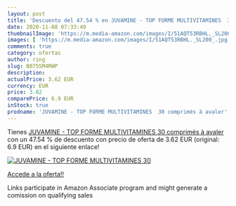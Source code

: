 ```yaml
---
layout: post
title: 'Descuento del 47.54 % en JUVAMINE - TOP FORME MULTIVITAMINES  30 '
date: 2020-11-08 07:33:49
thumbnailImage: 'https://m.media-amazon.com/images/I/51AQT53RBHL._SL200_.jpg'
images: [ 'https://m.media-amazon.com/images/I/51AQT53RBHL._SL200_.jpg' ]
comments: true
category: ofertas
author: ring
slug: B075SM4RWP
description:
actualPrice: 3.62 EUR
currency: EUR
price: 3.62
comparePrice: 6.9 EUR
inStock: true
prodname: 'JUVAMINE - TOP FORME MULTIVITAMINES  30 comprimés à avaler'
---
```


Tienes [JUVAMINE - TOP FORME MULTIVITAMINES  30 comprimés à avaler](https://www.amazon.fr/dp/B075SM4RWP/?tag=tolees0d-21) con un 47.54 % de descuento con precio de oferta de 3.62 EUR (original: 6.9 EUR) en el siguiente enlace!

[![JUVAMINE - TOP FORME MULTIVITAMINES  30 ](https://m.media-amazon.com/images/I/51AQT53RBHL._SL200_.jpg)](https://www.amazon.fr/dp/B075SM4RWP/?tag=tolees0d-21)

[Accede a la oferta!!](https://www.amazon.fr/dp/B075SM4RWP/?tag=tolees0d-21)

Links participate in Amazon Associate program and might generate a comission on qualifying sales


